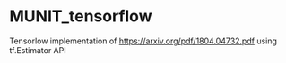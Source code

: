 # MUNIT_tensorflow
Tensorlow implementation of https://arxiv.org/pdf/1804.04732.pdf using tf.Estimator API
